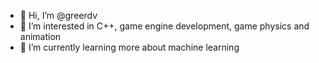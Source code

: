 - 👋 Hi, I’m @greerdv
- 👀 I’m interested in C++, game engine development, game physics and animation
- 🌱 I’m currently learning more about machine learning

<!---
greerdv/greerdv is a ✨ special ✨ repository because its `README.md` (this file) appears on your GitHub profile.
You can click the Preview link to take a look at your changes.
--->
